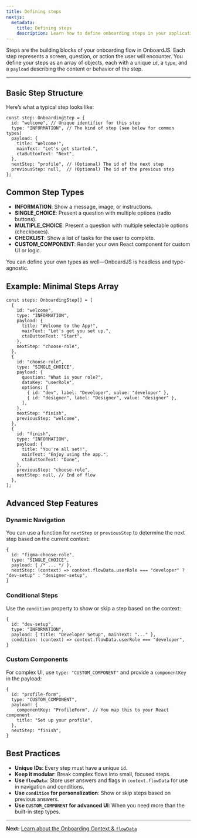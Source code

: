 ```yaml
---
title: Defining steps
nextjs:
  metadata:
    title: Defining steps
    description: Learn how to define onboarding steps in your application.
---
```


Steps are the building blocks of your onboarding flow in OnboardJS. Each step represents a screen, question, or action the user will encounter. You define your steps as an array of objects, each with a unique `id`, a `type`, and a `payload` describing the content or behavior of the step.

---

## Basic Step Structure

Here’s what a typical step looks like:

```tsx
const step: OnboardingStep = {
  id: "welcome", // Unique identifier for this step
  type: "INFORMATION", // The kind of step (see below for common types)
  payload: {
    title: "Welcome!",
    mainText: "Let's get started.",
    ctaButtonText: "Next",
  },
  nextStep: "profile", // (Optional) The id of the next step
  previousStep: null,  // (Optional) The id of the previous step
};
```

## Common Step Types

- **INFORMATION**: Show a message, image, or instructions.
- **SINGLE_CHOICE**: Present a question with multiple options (radio buttons).
- **MULTIPLE_CHOICE**: Present a question with multiple selectable options (checkboxes).
- **CHECKLIST**: Show a list of tasks for the user to complete.
- **CUSTOM_COMPONENT**: Render your own React component for custom UI or logic.

You can define your own types as well—OnboardJS is headless and type-agnostic.

## Example: Minimal Steps Array

```tsx
const steps: OnboardingStep[] = [
  {
    id: "welcome",
    type: "INFORMATION",
    payload: {
      title: "Welcome to the App!",
      mainText: "Let's get you set up.",
      ctaButtonText: "Start",
    },
    nextStep: "choose-role",
  },
  {
    id: "choose-role",
    type: "SINGLE_CHOICE",
    payload: {
      question: "What is your role?",
      dataKey: "userRole",
      options: [
        { id: "dev", label: "Developer", value: "developer" },
        { id: "designer", label: "Designer", value: "designer" },
      ],
    },
    nextStep: "finish",
    previousStep: "welcome",
  },
  {
    id: "finish",
    type: "INFORMATION",
    payload: {
      title: "You're all set!",
      mainText: "Enjoy using the app.",
      ctaButtonText: "Done",
    },
    previousStep: "choose-role",
    nextStep: null, // End of flow
  },
];
```

## Advanced Step Features

### Dynamic Navigation

You can use a function for `nextStep` or `previousStep` to determine the next step based on the current context:

```tsx
{
  id: "figma-choose-role",
  type: "SINGLE_CHOICE",
  payload: { /* ... */ },
  nextStep: (context) => context.flowData.userRole === "developer" ? "dev-setup" : "designer-setup",
}
```

### Conditional Steps

Use the `condition` property to show or skip a step based on the context:

```tsx
{
  id: "dev-setup",
  type: "INFORMATION",
  payload: { title: "Developer Setup", mainText: "..." },
  condition: (context) => context.flowData.userRole === "developer",
}
```

### Custom Components

For complex UI, use `type: "CUSTOM_COMPONENT"` and provide a `componentKey` in the payload:

```tsx
{
  id: "profile-form",
  type: "CUSTOM_COMPONENT",
  payload: {
    componentKey: "ProfileForm", // You map this to your React component
    title: "Set up your profile",
  },
  nextStep: "finish",
}
```

## Best Practices

- **Unique IDs**: Every step must have a unique `id`.
- **Keep it modular**: Break complex flows into small, focused steps.
- **Use `flowData`**: Store user answers and flags in `context.flowData` for use in navigation and conditions.
- **Use `condition` for personalization**: Show or skip steps based on previous answers.
- **Use `CUSTOM_COMPONENT` for advanced UI**: When you need more than the built-in step types.

---

**Next:** [Learn about the Onboarding Context & `flowData`](/onboarding-context)
